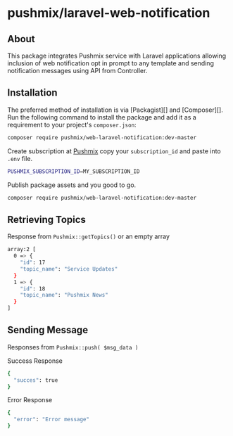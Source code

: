 # pushmix/laravel-web-notification

## About

This package integrates Pushmix service with Laravel applications allowing inclusion of web notification opt in prompt to any template and sending notification messages using API from Controller.


## Installation

The preferred method of installation is via [Packagist][] and [Composer][]. Run the following command to install the package and add it as a requirement to your project's `composer.json`:

```bash
composer require pushmix/web-laravel-notification:dev-master
```

Create subscription at [Pushmix](https://www.pushmix.co.uk) copy your `subscription_id` and paste into `.env` file.
```bash
PUSHMIX_SUBSCRIPTION_ID=MY_SUBSCRIPTION_ID
```

Publish package assets and you good to go.
```bash
composer require pushmix/web-laravel-notification:dev-master
```

## Retrieving Topics

Response from `Pushmix::getTopics()` or an empty array

```bash
array:2 [
  0 => {
    "id": 17
    "topic_name": "Service Updates"
  }
  1 => {
    "id": 18
    "topic_name": "Pushmix News"
  }
]
```

## Sending Message

Responses from `Pushmix::push( $msg_data )` 

Success Response

```bash
{
  "succes": true
}
```

Error Response

```bash
{
  "error": "Error message"
}
```